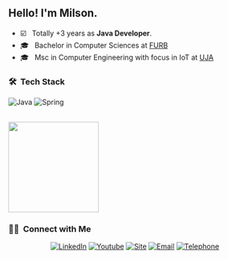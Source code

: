 <h2> Hello! I'm Milson.</h2>

- ☑️ &nbsp; Totally +3 years as **Java Developer**.
- 🎓 &nbsp; Bachelor in Computer Sciences at [FURB](https://furb.br)
- 🎓 &nbsp; Msc in Computer Engineering with focus in IoT at [UJA](https://ujaen.es)

<h3> 🛠 &nbsp;Tech Stack</h3>

![Java](https://img.shields.io/badge/java-%23ED8B00.svg?style=for-the-badge&logo=java&logoColor=white)
![Spring](https://img.shields.io/badge/spring-%236DB33F.svg?style=for-the-badge&logo=spring&logoColor=white)

<br/>
<a href="https://github.com/AVS1508">
  <img height="180em" src="https://github-readme-stats.vercel.app/api?username=Milsondepaz&theme=buefy&show_icons=true" />
</a>

<br/>
<h3> 🤝🏻 &nbsp;Connect with Me </h3>

<p align="center">
<a href="https://www.linkedin.com/in/milson-ant%C3%B3nio/"><img alt="LinkedIn" src="https://img.shields.io/badge/LinkedIn-milson-blue?style=flat-square&logo=linkedin"></a>
<a href="https://youtube.com/playlist?list=PLC3FFLLY-oDdaRuVRhWd4Pev8zmu0lHix"><img alt="Youtube" src="https://img.shields.io/badge/Youtube-milson-blue?style=flat-square&logo=youtube"></a>
<a href="https://milsondepaz.github.io/portfolio/"><img alt="Site" src="https://img.shields.io/badge/Site-milson-blue?style=flat-square&logo=web"></a>
<a href="mailto:milson.milson@outlook.com"><img alt="Email" src="https://img.shields.io/badge/Email-milson.milson@outlook.com-blue?style=flat-square&logo=outlook"></a>
<a href="#"><img alt="Telephone" src="https://img.shields.io/badge/Phone-+49 1521 2816 680-blue?style=flat-square&logo=phone"></a>
</p>

<br/>

<!--
<h3> 💻 &nbsp;Some of my projects...</h3>

- API 1 
- API 1 
- API 1 
- API 1 
-->


